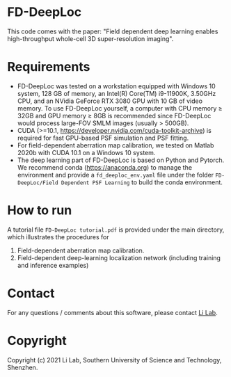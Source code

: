# FD-DeepLoc
This code comes with the paper: "Field dependent deep learning enables high-throughput whole-cell 3D super-resolution imaging".
#  Requirements
* FD-DeepLoc was tested on a workstation equipped with Windows 10 system, 128 GB of memory, an Intel(R) Core(TM) i9-11900K, 3.50GHz CPU, and an NVidia GeForce RTX 3080 GPU with 10 GB of video memory. To use FD-DeepLoc yourself, a computer with CPU memory ≥ 32GB and GPU memory ≥ 8GB is recommended since FD-DeepLoc would process large-FOV SMLM images (usually > 500GB).
* CUDA (>=10.1, https://developer.nvidia.com/cuda-toolkit-archive) is required for fast GPU-based PSF simulation and PSF fitting.
* For field-dependent aberration map calibration, we tested on Matlab 2020b with CUDA 10.1 on a Windows 10 system.
* The deep learning part of FD-DeepLoc is based on Python and Pytorch. We recommend conda (https://anaconda.org) to manage the environment and provide a `fd_deeploc_env.yaml` file under the folder `FD-DeepLoc/Field Dependent PSF Learning` to build the conda environment.
# How to run
A tutorial file `FD-DeepLoc tutorial.pdf` is provided under the main directory, which illustrates the procedures for 
1. Field-dependent aberration map calibration.
2. Field-dependent deep-learning localization network (including training and inference examples)

# Contact
For any questions / comments about this software, please contact [Li Lab](https://faculty.sustech.edu.cn/liym2019/en/).

# Copyright
Copyright (c) 2021 Li Lab, Southern University of Science and Technology, Shenzhen.
